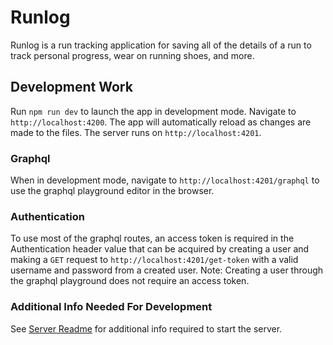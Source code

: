 # Runlog

Runlog is a run tracking application for saving all of the details of a run to track personal progress, wear on running shoes, and more.

## Development Work

Run `npm run dev` to launch the app in development mode. Navigate to `http://localhost:4200`. The app will automatically reload as changes are made to the files. The server runs on `http://localhost:4201`.

### Graphql

When in development mode, navigate to `http://localhost:4201/graphql` to use the graphql playground editor in the browser.

### Authentication

To use most of the graphql routes, an access token is required in the Authentication header value that can be acquired by creating a user and making a `GET` request to `http://localhost:4201/get-token` with a valid username and password from a created user. Note: Creating a user through the graphql playground does not require an access token.

### Additional Info Needed For Development

See [Server Readme](https://github.com/jantzeca/AngularRunLog/blob/master/server/README.md) for additional info required to start the server.
